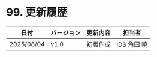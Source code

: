 # 99. 更新履歴

| 日付         | バージョン | 更新内容 | 担当者    |
|------------- |-----------|--------|-----------|
| 2025/08/04   | v1.0      | 初版作成|IDS 角田 暁|

